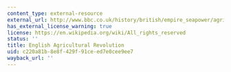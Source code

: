 ```yaml
---
content_type: external-resource
external_url: http://www.bbc.co.uk/history/british/empire_seapower/agricultural_revolution_01.shtml
has_external_license_warning: true
license: https://en.wikipedia.org/wiki/All_rights_reserved
status: ''
title: English Agricultural Revolution
uid: c220a81b-8e8f-429f-91ce-ed7e0cee9ee7
wayback_url: ''
---
```

